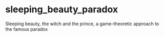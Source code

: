 # sleeping_beauty_paradox
Sleeping beauty, the witch and the prince, a game-theoretic approach to the famous paradox
